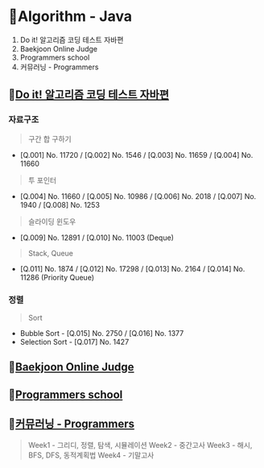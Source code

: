# 🧩Algorithm - Java
1. Do it! 알고리즘 코딩 테스트 자바편
2. Baekjoon Online Judge
3. Programmers school
4. 커뮤러닝 - Programmers

## 📌[Do it! 알고리즘 코딩 테스트 자바편](https://github.com/KAispread/Algorithm/tree/master/src/Do_it_Algorithm)
### 자료구조
> 구간 합 구하기
- [Q.001] No. 11720 / [Q.002] No. 1546 / [Q.003] No. 11659 / [Q.004] No. 11660 
> 투 포인터
- [Q.004] No. 11660 / [Q.005] No. 10986 / [Q.006] No. 2018 / [Q.007] No. 1940 / [Q.008] No. 1253
> 슬라이딩 윈도우
- [Q.009] No. 12891 / [Q.010] No. 11003 (Deque) 
> Stack, Queue
- [Q.011] No. 1874 / [Q.012] No. 17298 / [Q.013] No. 2164 / [Q.014] No. 11286 (Priority Queue)

### 정렬
> Sort
- Bubble Sort - [Q.015] No. 2750 / [Q.016] No. 1377
- Selection Sort - [Q.017] No. 1427

## 📌[Baekjoon Online Judge](https://github.com/KAispread/Algorithm/tree/master/src/Baekjoon)

## 📌[Programmers school](https://github.com/KAispread/Algorithm/tree/master/src/Programmers)

## 📌[커뮤러닝 - Programmers](https://github.com/KAispread/Algorithm/tree/master/src/commuLearning)
> Week1 - 그리디, 정렬, 탐색, 시뮬레이션
> Week2 - 중간고사
> Week3 - 해시, BFS, DFS, 동적계획법
> Week4 - 기말고사
